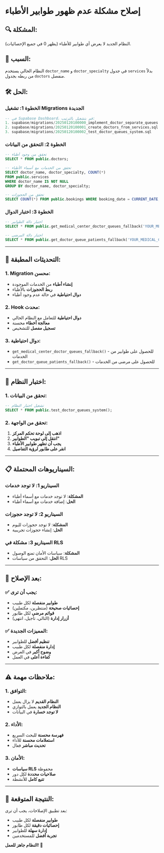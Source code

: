 # إصلاح مشكلة عدم ظهور طوابير الأطباء

## 🔍 **المشكلة:**
النظام الجديد لا يعرض أي طوابير للأطباء (يظهر 0 في جميع الإحصائيات).

## 🎯 **السبب:**
النظام الحالي يستخدم `doctor_name` و `doctor_specialty` في جدول `services` بدلاً من ربطه بجدول `doctors` منفصل.

## 🛠️ **الحل:**

### **الخطوة 1: تشغيل Migrations الجديدة**
```sql
-- في Supabase Dashboard، قم بتشغيل بالترتيب:
1. supabase/migrations/20250120100000_implement_doctor_separate_queues.sql
2. supabase/migrations/20250120100001_create_doctors_from_services.sql
3. supabase/migrations/20250120100002_test_doctor_queues_system.sql
```

### **الخطوة 2: التحقق من البيانات**
```sql
-- تحقق من وجود أطباء
SELECT * FROM public.doctors;

-- تحقق من الخدمات مع أسماء الأطباء
SELECT doctor_name, doctor_specialty, COUNT(*) 
FROM public.services 
WHERE doctor_name IS NOT NULL 
GROUP BY doctor_name, doctor_specialty;

-- تحقق من الحجوزات
SELECT COUNT(*) FROM public.bookings WHERE booking_date = CURRENT_DATE;
```

### **الخطوة 3: اختبار الدوال**
```sql
-- اختبار دالة الطوابير
SELECT * FROM public.get_medical_center_doctor_queues_fallback('YOUR_MEDICAL_CENTER_ID');

-- اختبار دالة المرضى
SELECT * FROM public.get_doctor_queue_patients_fallback('YOUR_MEDICAL_CENTER_ID', 'DOCTOR_NAME');
```

---

## 🔧 **التحديثات المطبقة:**

### **1. Migration محسن:**
- **إنشاء أطباء** من الخدمات الموجودة
- **ربط الحجوزات** بالأطباء
- **دوال احتياطية** في حالة عدم وجود أطباء

### **2. Hook محدث:**
- **دوال احتياطية** للتعامل مع النظام الحالي
- **معالجة أخطاء** محسنة
- **تسجيل مفصل** للتشخيص

### **3. دوال احتياطية:**
- `get_medical_center_doctor_queues_fallback()` - للحصول على طوابير من الخدمات
- `get_doctor_queue_patients_fallback()` - للحصول على مرضى من الخدمات

---

## 🧪 **اختبار النظام:**

### **1. تحقق من البيانات:**
```sql
-- تشغيل اختبار النظام
SELECT * FROM public.test_doctor_queues_system();
```

### **2. تحقق من الواجهة:**
1. **اذهب إلى لوحة تحكم المركز**
2. **انتقل إلى تبويب "الطوابير"**
3. **يجب أن تظهر طوابير الأطباء**
4. **انقر على طابور لرؤية التفاصيل**

---

## 📋 **السيناريوهات المحتملة:**

### **السيناريو 1: لا توجد خدمات**
- **المشكلة**: لا توجد خدمات مع أسماء أطباء
- **الحل**: إضافة خدمات مع أسماء أطباء

### **السيناريو 2: لا توجد حجوزات**
- **المشكلة**: لا توجد حجوزات لليوم
- **الحل**: إنشاء حجوزات تجريبية

### **السيناريو 3: مشكلة في RLS**
- **المشكلة**: سياسات الأمان تمنع الوصول
- **الحل**: التحقق من سياسات RLS

---

## 🚀 **بعد الإصلاح:**

### **✅ يجب أن ترى:**
- **طوابير منفصلة** لكل طبيب
- **إحصائيات صحيحة** (منتظرين، مكتملين)
- **قوائم مرضى** لكل طابور
- **أزرار إدارة** (التالي، تأجيل، انتهى)

### **✅ المميزات الجديدة:**
- **تنظيم أفضل** للطوابير
- **إدارة منفصلة** لكل طبيب
- **وضوح أكبر** في العرض
- **كفاءة أعلى** في العمل

---

## ⚠️ **ملاحظات مهمة:**

### **1. التوافق:**
- **النظام القديم** لا يزال يعمل
- **النظام الجديد** يعمل بالتوازي
- **لا توجد خسارة** في البيانات

### **2. الأداء:**
- **فهرسة محسنة** للبحث السريع
- **استعلامات محسنة** للأداء
- **تحديث مباشر** فعال

### **3. الأمان:**
- **سياسات RLS** محفوظة
- **صلاحيات محددة** لكل دور
- **تتبع كامل** للأنشطة

---

## 🎉 **النتيجة المتوقعة:**

بعد تطبيق الإصلاحات، يجب أن ترى:
- **طوابير منفصلة** لكل طبيب
- **إحصائيات دقيقة** لكل طابور
- **إدارة سهلة** للطوابير
- **تجربة أفضل** للمستخدمين

**النظام جاهز للعمل!** 🚀
